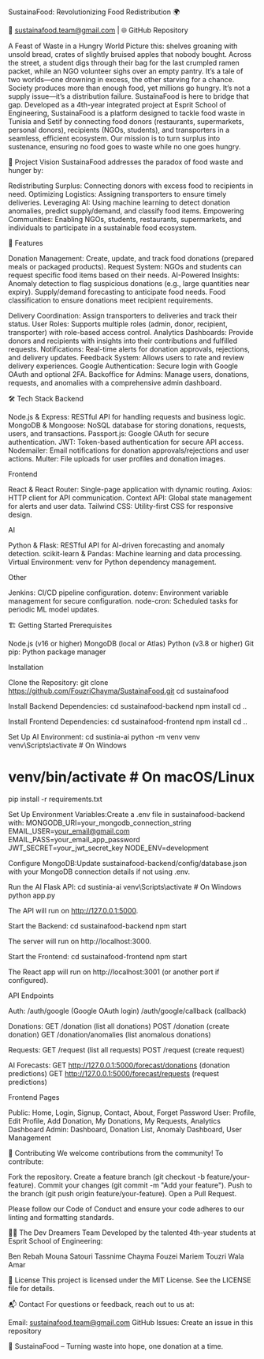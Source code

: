 

  



SustainaFood: Revolutionizing Food Redistribution 🌍


  📧 sustainafood.team@gmail.com |
  🌐 GitHub Repository



A Feast of Waste in a Hungry World
Picture this: shelves groaning with unsold bread, crates of slightly bruised apples that nobody bought. Across the street, a student digs through their bag for the last crumpled ramen packet, while an NGO volunteer sighs over an empty pantry. It’s a tale of two worlds—one drowning in excess, the other starving for a chance. Society produces more than enough food, yet millions go hungry. It’s not a supply issue—it’s a distribution failure.
SustainaFood is here to bridge that gap. Developed as a 4th-year integrated project at Esprit School of Engineering, SustainaFood is a platform designed to tackle food waste in Tunisia and Setif by connecting food donors (restaurants, supermarkets, personal donors), recipients (NGOs, students), and transporters in a seamless, efficient ecosystem. Our mission is to turn surplus into sustenance, ensuring no food goes to waste while no one goes hungry.

🎯 Project Vision
SustainaFood addresses the paradox of food waste and hunger by:

Redistributing Surplus: Connecting donors with excess food to recipients in need.
Optimizing Logistics: Assigning transporters to ensure timely deliveries.
Leveraging AI: Using machine learning to detect donation anomalies, predict supply/demand, and classify food items.
Empowering Communities: Enabling NGOs, students, restaurants, supermarkets, and individuals to participate in a sustainable food ecosystem.


🚀 Features

Donation Management: Create, update, and track food donations (prepared meals or packaged products).
Request System: NGOs and students can request specific food items based on their needs.
AI-Powered Insights:
Anomaly detection to flag suspicious donations (e.g., large quantities near expiry).
Supply/demand forecasting to anticipate food needs.
Food classification to ensure donations meet recipient requirements.


Delivery Coordination: Assign transporters to deliveries and track their status.
User Roles: Supports multiple roles (admin, donor, recipient, transporter) with role-based access control.
Analytics Dashboards: Provide donors and recipients with insights into their contributions and fulfilled requests.
Notifications: Real-time alerts for donation approvals, rejections, and delivery updates.
Feedback System: Allows users to rate and review delivery experiences.
Google Authentication: Secure login with Google OAuth and optional 2FA.
Backoffice for Admins: Manage users, donations, requests, and anomalies with a comprehensive admin dashboard.


🛠️ Tech Stack
Backend

Node.js & Express: RESTful API for handling requests and business logic.
MongoDB & Mongoose: NoSQL database for storing donations, requests, users, and transactions.
Passport.js: Google OAuth for secure authentication.
JWT: Token-based authentication for secure API access.
Nodemailer: Email notifications for donation approvals/rejections and user actions.
Multer: File uploads for user profiles and donation images.

Frontend

React & React Router: Single-page application with dynamic routing.
Axios: HTTP client for API communication.
Context API: Global state management for alerts and user data.
Tailwind CSS: Utility-first CSS for responsive design.

AI

Python & Flask: RESTful API for AI-driven forecasting and anomaly detection.
scikit-learn & Pandas: Machine learning and data processing.
Virtual Environment: venv for Python dependency management.

Other

Jenkins: CI/CD pipeline configuration.
dotenv: Environment variable management for secure configuration.
node-cron: Scheduled tasks for periodic ML model updates.


🏗️ Getting Started
Prerequisites

Node.js (v16 or higher)
MongoDB (local or Atlas)
Python (v3.8 or higher)
Git
pip: Python package manager

Installation

Clone the Repository:
git clone https://github.com/FouzriChayma/SustainaFood.git
cd sustainafood


Install Backend Dependencies:
cd sustainafood-backend
npm install
cd ..


Install Frontend Dependencies:
cd sustainafood-frontend
npm install
cd ..


Set Up AI Environment:
cd sustinia-ai
python -m venv venv
venv\Scripts\activate  # On Windows
# venv/bin/activate    # On macOS/Linux
pip install -r requirements.txt


Set Up Environment Variables:Create a .env file in sustainafood-backend with:
MONGODB_URI=your_mongodb_connection_string
EMAIL_USER=your_email@gmail.com
EMAIL_PASS=your_email_app_password
JWT_SECRET=your_jwt_secret_key
NODE_ENV=development


Configure MongoDB:Update sustainafood-backend/config/database.json with your MongoDB connection details if not using .env.

Run the AI Flask API:
cd sustinia-ai
venv\Scripts\activate  # On Windows
python app.py

The API will run on http://127.0.0.1:5000.

Start the Backend:
cd sustainafood-backend
npm start

The server will run on http://localhost:3000.

Start the Frontend:
cd sustainafood-frontend
npm start

The React app will run on http://localhost:3001 (or another port if configured).



API Endpoints

Auth: 
/auth/google (Google OAuth login)
/auth/google/callback (callback)


Donations: 
GET /donation (list all donations)
POST /donation (create donation)
GET /donation/anomalies (list anomalous donations)


Requests: 
GET /request (list all requests)
POST /request (create request)


AI Forecasts: 
GET http://127.0.0.1:5000/forecast/donations (donation predictions)
GET http://127.0.0.1:5000/forecast/requests (request predictions)




Frontend Pages

Public: Home, Login, Signup, Contact, About, Forget Password
User: Profile, Edit Profile, Add Donation, My Donations, My Requests, Analytics Dashboard
Admin: Dashboard, Donation List, Anomaly Dashboard, User Management


🤝 Contributing
We welcome contributions from the community! To contribute:

Fork the repository.
Create a feature branch (git checkout -b feature/your-feature).
Commit your changes (git commit -m "Add your feature").
Push to the branch (git push origin feature/your-feature).
Open a Pull Request.

Please follow our Code of Conduct and ensure your code adheres to our linting and formatting standards.

🧑‍💻 The Dev Dreamers Team
Developed by the talented 4th-year students at Esprit School of Engineering:

Ben Rebah Mouna
Satouri Tassnime
Chayma Fouzei
Mariem Touzri
Wala Amar


📜 License
This project is licensed under the MIT License. See the LICENSE file for details.

📬 Contact
For questions or feedback, reach out to us at:

Email: sustainafood.team@gmail.com
GitHub Issues: Create an issue in this repository


🌱 SustainaFood – Turning waste into hope, one donation at a time.
